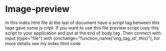 # Image-preview
In this index.html file at the last of document have a script tag between this tage gave some js cript. 
If you want to use this file preview script copy this script to your application and put at the end of body tag.
Then connect with input (type="file") with (onchange="function_name('img_tag_id', this)"), for more details see my index.html code
